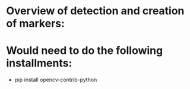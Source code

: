 # Overview of detection and creation of markers:

# Would need to do the following installments:
- pip install opencv-contrib-python


